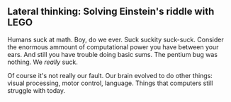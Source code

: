 ## Lateral thinking: Solving Einstein's riddle with LEGO

Humans suck at math. Boy, do we ever. Suck suckity suck-suck. Consider the enormous ammount of computational power you have between your ears. And still you have trouble doing basic sums. The pentium bug was nothing. We *really* suck.

Of course it's not really our fault. Our brain evolved to do other things: visual processing, motor control, language. Things that computers still struggle with today.
